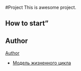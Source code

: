 #Project
This is awesome project.
## How to start”
## Author
[Author](author.md)
- [Модель жизненного цикла](./Модель-жизненного-цикла)
